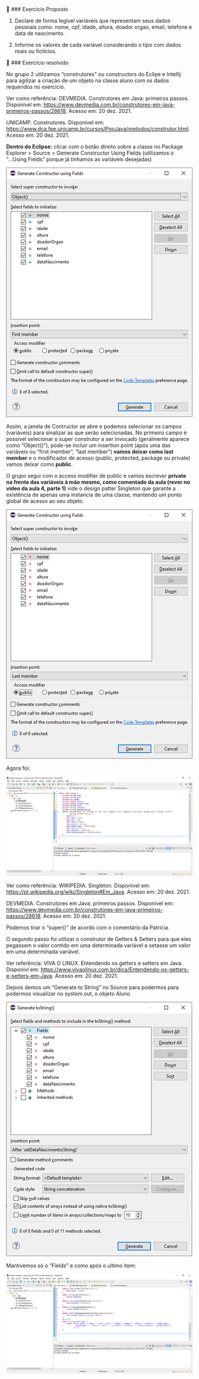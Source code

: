 :bookmark_tabs: ### Exercício Proposto

1. Declare de forma legível variáveis que representam seus dados pessoais como: nome, cpf, idade, altura, doador orgao, email, telefone e data de nascimento.

2. Informe os valores de cada variável considerando o tipo com dados reais ou fictícios.

   

:blue_book: ### Exercício resolvido

No grupo 2 utilizamos “construtores” ou constructors do Eclipe e Intellij para agilizar a criação de um objeto na classe aluno com os dados requeridos no exercício.

Ver como referência: DEVMEDIA. Construtores em Java: primeiros passos. Disponível em: https://www.devmedia.com.br/construtores-em-java-primeiros-passos/28618. Acesso em: 20 dez. 2021.

UNICAMP. Construtores. Disponível em: https://www.dca.fee.unicamp.br/cursos/PooJava/metodos/construtor.html. Acesso em: 20 dez. 2021.

**Dentro do Eclipse:** clicar com o botão direito sobre a classe no Package Explorer > Source > Generate Constructor Using Fields (utilizamos o “...Using Fields” porque já tínhamos as variáveis desejadas)

![](https://github.com/TatianePimentaLeal/MJVSchool-JAVA-TCPL/blob/main/17-12-2021-TCPL/EclipseUm.png)



Assim, a janela de Contructor se abre e podemos selecionar os campos (variáveis) para sinalizar as que serão selecionadas. No primeiro campo é possível selecionar o super construtor a ser invocado (geralmente aparece como “Object()”), pode-se incluir um insertion point (após uma das variáveis ou “first member”, “last member”) **vamos deixar como last member** e o modificador de acesso (public, protected, package ou private) vamos deixar como **public**.

O grupo segui com o access modifier de public e vamos escrever **private na frente das variáveis à mão mesmo, como comentado da aula (rever no vídeo da aula 4, parte 1)** vide o design patter Singleton que garante a existência de apenas uma instancia de uma classe, mantendo um ponto global de acesso ao seu objeto.

![](https://github.com/TatianePimentaLeal/MJVSchool-JAVA-TCPL/blob/main/17-12-2021-TCPL/EclipseDois.png)

Agora foi:

![](https://github.com/TatianePimentaLeal/MJVSchool-JAVA-TCPL/blob/main/17-12-2021-TCPL/EclipseTres.png)

Ver como referência: WIKIPEDIA. Singleton. Disponível em: https://pt.wikipedia.org/wiki/Singleton#Em_Java. Acesso em: 20 dez. 2021.

DEVMEDIA. Construtores em Java: primeiros passos. Disponível em: https://www.devmedia.com.br/construtores-em-java-primeiros-passos/28618. Acesso em: 20 dez. 2021.

Podemos tirar o “super()” de acordo com o comentário da Patricia.

O segundo passo foi utilizar o construtor de Getters & Setters para que eles pegassem o valor contido em uma determinada variável e setasse um valor em uma determinada variável.

Ver referência: VIVA O LINUX. Entendendo os getters e setters em Java. Disponívl em: https://www.vivaolinux.com.br/dica/Entendendo-os-getters-e-setters-em-Java. Acesso em: 20 dez. 2021.

Depois demos um “Generate to String” no Source para podermos para podermos visualizar no system.out, o objeto Aluno

![](https://github.com/TatianePimentaLeal/MJVSchool-JAVA-TCPL/blob/main/17-12-2021-TCPL/EclipseQuatro.png)

Mantivemos só o “Fields” e como após o ultimo item:

![](https://github.com/TatianePimentaLeal/MJVSchool-JAVA-TCPL/blob/main/17-12-2021-TCPL/Eclipsecinco.png)



